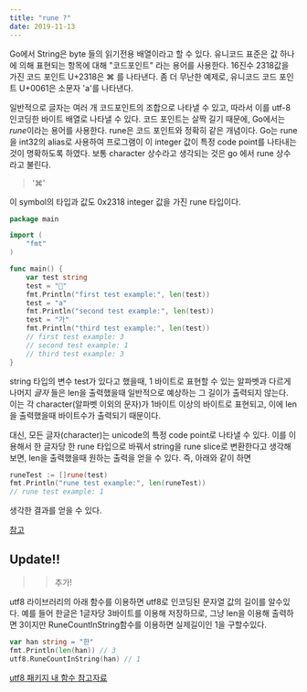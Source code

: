 ```yaml
---
title: "rune ?"
date: 2019-11-13
---
```


Go에서 String은 byte 들의 읽기전용 배열이라고 할 수 있다. 유니코드 표준은 값 하나에 의해 표현되는 항목에 대해 "코드포인트" 라는 용어를 사용한다. 16진수 2318값을 가진 코드 포인트 U+2318은 ⌘ 를 나타낸다. 좀 더 무난한 예제로, 유니코드 코드 포인트 U+0061은 소문자 'a'를 나타낸다.

일반적으로 글자는 여러 개 코드포인트의 조합으로 나타낼 수 있고, 따라서 이를 utf-8 인코딩한 바이트 배열로 나타낼 수 있다. 코드 포인트는 살짝 길기 때문에, Go에서는 *rune*이라는 용어를 사용한다. rune은 코드 포인트와 정확히 같은 개념이다. Go는 rune을 int32의 alias로 사용하여 프로그램이 이 integer 값이 특정 code point를 나타내는것이 명확하도록 하였다. 보통 character 상수라고 생각되는 것은 go 에서 rune 상수라고 불린다. 

> '⌘'

이 symbol의 타입과 값도 0x2318 integer 값을 가진 rune 타입이다.

```go
package main

import (
	"fmt"
)

func main() {
	var test string
	test = ""
	fmt.Println("first test example:", len(test))
	test = "a"
	fmt.Println("second test example:", len(test))
	test = "가"
	fmt.Println("third test example:", len(test))
	// first test example: 3
	// second test example: 1
	// third test example: 3
}
```
string 타입의 변수 test가 있다고 했을때, 1 바이트로 표현할 수 있는 알파벳과 다르게 나머지 *글자* 들은 len을 출력했을때 
일반적으로 예상하는 그 길이가 출력되지 않는다. 이는 각 character(알파벳 이외의 문자)가 1바이트 이상의 바이트로 표현되고, 이에 len을 출력했을때 바이트수가 출력되기 때문이다.

대신, 모든 글자(character)는 unicode의 특정 code point로 나타낼 수 있다. 이를 이용해서 한 글자당 한 rune 타입으로 바꿔서 string을 rune slice로 변환한다고 생각해보면, len을 출력했을때 원하는 출력을 얻을 수 있다. 즉, 아래와 같이 하면

```go
runeTest := []rune(test)
fmt.Println("rune test example:", len(runeTest))
// rune test example: 1
```

생각한 결과를 얻을 수 있다.

[참고](joelonsoftware.com/2003/10/08/the-absolute-minimum-every-software-developer-absolutely-positively-must-know-about-unicode-and-character-sets-no-excuses/)


## Update!!

>> 추가!

utf8 라이브러리의 아래 함수를 이용하면 utf8로 인코딩된 문자열 값의 길이를 알수있다. 예를 들어 한글은 1글자당 3바이트를 이용해 저장하므로, 그냥 len을 이용해 출력하면 3이지만 RuneCountInString함수를 이용하면 실제길이인 1을 구할수있다.

```go
var han string = "한"
fmt.Println(len(han)) // 3
utf8.RuneCountInString(han) // 1
```
[utf8 패키지 내 함수 참고자료](http://pyrasis.com/book/GoForTheReallyImpatient/Unit45/02)
